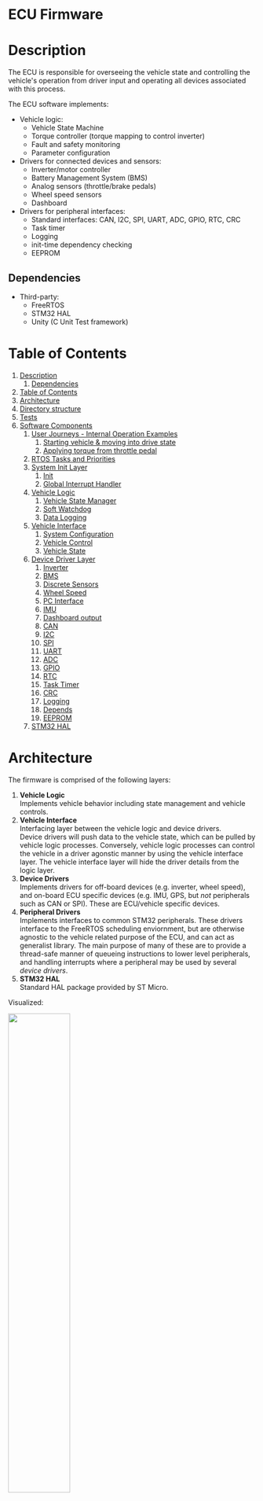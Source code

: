 ECU Firmware
============

# Description <a name="Description"/>
The ECU is responsible for overseeing the vehicle state and controlling the vehicle's operation from driver input and operating all devices associated with this process.

The ECU software implements:
* Vehicle logic:
    * Vehicle State Machine
    * Torque controller (torque mapping to control inverter)
    * Fault and safety monitoring
    * Parameter configuration
* Drivers for connected devices and sensors:
    * Inverter/motor controller
    * Battery Management System (BMS)
    * Analog sensors (throttle/brake pedals)
    * Wheel speed sensors
    * Dashboard
* Drivers for peripheral interfaces:
    * Standard interfaces: CAN, I2C, SPI, UART, ADC, GPIO, RTC, CRC
    * Task timer
    * Logging
    * init-time dependency checking
    * EEPROM

## Dependencies <a name="Dependencies"/>
* Third-party:
    * FreeRTOS
    * STM32 HAL
    * Unity (C Unit Test framework)

# Table of Contents <a name="Table-of-Contents"/>
<!-- TOC -->
1. [Description](#Description)
    1. [Dependencies](#Dependencies)
1. [Table of Contents](#Table-of-Contents)
1. [Architecture](#Architecture)
1. [Directory structure](#Directory-structure)
1. [Tests](#Tests)
1. [Software Components](#Software-Components)
    1. [User Journeys - Internal Operation Examples](#User-Journeys---Internal-Operation-Examples)
        1. [Starting vehicle & moving into drive state](#Starting-vehicle---moving-into-drive-state)
        1. [Applying torque from throttle pedal](#Applying-torque-from-throttle-pedal)
    1. [RTOS Tasks and Priorities](#RTOS-Tasks-and-Priorities)
    1. [System Init Layer](#System-Init-Layer)
        1. [Init](#Init)
        1. [Global Interrupt Handler](#Global-Interrupt-Handler)
    1. [Vehicle Logic](#Vehicle-Logic)
        1. [Vehicle State Manager](#Vehicle-State-Manager)
        1. [Soft Watchdog](#Soft-Watchdog)
        1. [Data Logging](#Data-Logging)
    1. [Vehicle Interface](#Vehicle-Interface)
        1. [System Configuration](#System-Configuration)
        1. [Vehicle Control](#Vehicle-Control)
        1. [Vehicle State](#Vehicle-State)
    1. [Device Driver Layer](#Device-Driver-Layer)
        1. [Inverter](#Inverter)
        1. [BMS](#BMS)
        1. [Discrete Sensors](#Discrete-Sensors)
        1. [Wheel Speed](#Wheel-Speed)
        1. [PC Interface](#PC-Interface)
        1. [IMU](#IMU)
        1. [Dashboard output](#Dashboard-output)
        1. [CAN](#CAN)
        1. [I2C](#I2C)
        1. [SPI](#SPI)
        1. [UART](#UART)
        1. [ADC](#ADC)
        1. [GPIO](#GPIO)
        1. [RTC](#RTC)
        1. [Task Timer](#Task-Timer)
        1. [CRC](#CRC)
        1. [Logging](#Logging)
        1. [Depends](#Depends)
        1. [EEPROM](#EEPROM)
    1. [STM32 HAL](#STM32-HAL)
<!-- END_TOC -->

# Architecture <a name="Architecture"/>
The firmware is comprised of the following layers:

1. __Vehicle Logic__  
Implements vehicle behavior including state management and vehicle controls.
2. __Vehicle Interface__  
Interfacing layer between the vehicle logic and device drivers.  
Device drivers will push data to the vehicle state, which can be pulled by vehicle logic processes. Conversely, vehicle logic processes can control the vehicle in a driver agonstic manner by using the vehicle interface layer. The vehicle interface layer will hide the driver details from the logic layer.
3. __Device Drivers__  
Implements drivers for off-board devices (e.g. inverter, wheel speed), and on-board ECU specific devices (e.g. IMU, GPS, but _not_ peripherals such as CAN or SPI). These are ECU/vehicle specific devices.
4. __Peripheral Drivers__  
Implements interfaces to common STM32 peripherals. These drivers interface to the FreeRTOS scheduling enviornment, but are otherwise agnostic to the vehicle related purpose of the ECU, and can act as generalist library. The main purpose of many of these are to provide a thread-safe manner of queueing instructions to lower level peripherals, and handling interrupts where a peripheral may be used by several _device drivers_.
5. __STM32 HAL__  
Standard HAL package provided by ST Micro.

Visualized:
<p float="left">
  <img src="images/Firmware_Architecture_Basic_View.png" width="50%" />
</p>

# Directory structure <a name="Directory-structure"/>
 * `doc` Supporting assets for docs
 * `src`
   * `cube-proj` Main entrypoint, STM32 HAL, firmware build, and STM32CubeIDE project
   * `vcu` Firmware specific to vehicle control unit.
   * `system-lib` Symlink to common MCU firmware.
 * `test` VCU tests (overlayed on top of system-lib tests)

# Tests <a name="Tests"/>
The library is tested via a suite of unit tests contained under `test`. These unit tests leverge the unit testing framework, `Unity`. 

The tests can be executed by invoking `run_tests.sh`

Executing the tests will generate a code coverage report using `lcov`.

This will also invoke the unit tests from `evfirmware-lib` (`System/`)

# Software Components <a name="Software-Components"/>
Expanding on the high level firmware stack from above, we can see all the software components:

![Firmware Components](images/Firmware_Architecture_Detailed_View.png)

## User Journeys - Internal Operation Examples <a name="User-Journeys---Internal-Operation-Examples"/>
To visualize the flow of data through this system, we can consider a few examples:

### Starting vehicle & moving into drive state <a name="Starting-vehicle---moving-into-drive-state"/>
The driver will:
1. Turn power on
2. Press brake, then simultaneously press dashboard button

The ECU firmware will, internally:

1. Power on
    1. Upon powering on, the init code will initialize all code modules.
    2. Devices will report their status to the _vehicle state_ module.
    3. The _vehicle state manager_ will query these fields until it is satisfied that the vehicle is in an idle, ready, and non fault state.
    4. When it transitions to this ready state, it instructs the _vehicle control_ module to flash in a manner that indicates this state.
    5. The _vehicle control_ module relays this requrest to the _dashboard output_.
    6. The state machine should be in the correct state now, and the driver is shown this state.
2. Driver moves vehicle into drive
    1. The driver physically presses the brake and dashboard button.
    2. At a specific polling period, the _discrete sensors_ module is recording the ADC measurements from the brake sensor ADC input, and the dashboard button input. These measurements are regularly being updated in the _vehicle state_.
    3. Simultaneously, the _vehicle state manager_ is monitoring _vehicle state_ for these fields. If the brake pressure is appropriately high, and the dashboard button has been simultaneously pressed, the _vehicle state manager_ will move through it's drive train power on process (more details in the _vehicle state manager_ doc), and if successful, will transition to the drive state. While transitioning, it instructs the _vehicle control_ module on what it needs the drive train to be doing.
    4. Once in the drive state, the _vehicle state manager_ will instruct the _vehicle control_ module to indicate on the dashboard that the car is in drive. This invokes a method in _dashboard output_ to update the indicator LED.

### Applying torque from throttle pedal <a name="Applying-torque-from-throttle-pedal"/>
Once the driver puts the vehicle into it's drive state (as above), then pressing the accelerator should apply power to the wheels.

The process internal to the ECU:

* At a regular periodic interval, the _discrete sense_ module will sample all of the ADC input sensors, including the throttle pedal sensors.
    * The sensor values are averaged. If no fault condition is found (i.e. the sensors disagree), the _discrete sense_ module will push the latest sensor value to the _vehicle state_ module.
* Simultaneously, the _vehicle control_ state will:
    1. Periodically (the task nominally runs at 100Hz/10ms) request the latest throttle sensor value. The _vehicle control_ task and sensor tasks run at the same rate. The sensors have a higher priority, so the RTOS should execute sensors first. The sensor field in _vehicle state_ is protected via a mutex.
    2. With the latest throttle sensor value, the _throttle control_ module applies a torque mapping, converting the pedal depression percentage to a requested inverter torque in Nm.
    3. The _throttle control_ module invokes the _vehicle contorl_ module to apply this value of Nm to the drive train.
    4. The _vehicle control_ will then invoke the inverter driver to send a request for this value of torque.
    5. The inverter driver constructs a CAN bus message for the requested torque output, and sends it.
* Simultaneously, the _vehicle state manager_ is monitoring the vehicle state for any fault conditions or requested state changes.

To visualize this flow of data needed by the _vehicle control_ module:
![Detailed View - Control Example](images/Firmware_Architecture_Detailed_View_Example.png)

## RTOS Tasks and Priorities <a name="RTOS-Tasks-and-Priorities"/>
The modules with RTOS tasks are arranged into the following priorities.

The RTOS (FreeRTOS) uses preemption and task priorities, and round robin scheduling for equal priorities.
Only modules that have RTOS tasks are shown here. The remaining drivers are invoked within an existing task context.

![RTOS Task Priorities](images/Firmware_Architecture_RTOS_task_layout.png)

The priorities are selected to achieve:
* Initialization is performed first, and at a higher priority than any other tasks that are started during init.  
This requires the init task to have the highest priority.
* We want the latest sensor data available for the logical tasks. This gives us the desire to have `Prio(RT critical sensors) > Prio(RT critical logic)`.
* We want real-time critical processes to have a high priority. The system performs RT critical work (i.e. driving the vehicle) alongside non-RT critical work (i.e. logging, or checking the PC interface). The RT critical work should always be performed ahead of other work, and non-RT critical work can fill the idle time in-between (most RT critical work is done at 10ms intervals, so the time after RT work has completed until the next 10ms step is available).
* The purpose of the soft watchdog is to capture a fault or hang in a critical task. All critical tasks regularly report to the soft watchdog. It is desirable to place the watchdog task as `Prio(soft watchdog) > Prio(all RT critical code)` such that:
    * Upon correct operation, the watchdog runs nominally in line with RT critical code.
    * Upon a single task having a fault where it hangs, the scheduler will context switch to the soft watchdog, whose internal counter will identify a fault.
    * If the fault causes the entire system (including scheduler) to lock up, the hardware watchdog will take over.
* Non RT critical tasks can be arranged on lower priorities.
    * Non RT critical sensors (useful for log data) are put on a higher priority than the log task for the same reason as above with the RT critical sensors/logic.

These priorities, in conjunction with the scheduler, enact the following de facto state machine:

![RTOS Scheduling State Machine](images/Firmware_Architecture_RTOS_task_state_machine.png)

This state machine is not explicitly coded as a state machine in the source, it is deliberate emergent behavior of the scheduler.

All critical logic registers with the watchdog handler.
The watchdog handler will trigger a system fault if any critical logic is not handled in a timely manner.


## System Init Layer <a name="System-Init-Layer"/>
### Init <a name="Init"/>

As the name suggests, this module is responsible for calling the init method of all other required modules in the system, and doing so in the correct order.

The init module maintains local ownership of the data structures required for all devices. It does not expose them in the global context.

The init module will create an init task, where all initialization methods are invoked from. Many init methods (for other modules) will create further RTOS tasks. Upon init completion, the init task will be deleted, however the data storage will remain.

### Global Interrupt Handler <a name="Global-Interrupt-Handler"/>

This is really a sub-component of the init module, but broken out explicitly for clairty. Certain higher level drivers require some code to run from an interrupt handler. In some instances, the timing and frequency of these events would prohibit this from being done via RTOS task notifications (for example, the wheel speed sensors may run at several kHz, but perform very simple code for each ISR routine). The global interrupt handler simply implements the ISR routine, and calls each module's ISR as needed.

## Vehicle Logic <a name="Vehicle-Logic"/>
TODO

### Vehicle State Manager <a name="Vehicle-State-Manager"/>
TODO

### Soft Watchdog <a name="Soft-Watchdog"/>
TODO

### Data Logging <a name="Data-Logging"/>
TODO

## Vehicle Interface <a name="Vehicle-Interface"/>
### System Configuration <a name="System-Configuration"/>
TODO

### Vehicle Control <a name="Vehicle-Control"/>
TODO

### Vehicle State <a name="Vehicle-State"/>
TODO

## Device Driver Layer <a name="Device-Driver-Layer"/>
### Inverter <a name="Inverter"/>
TODO

### BMS <a name="BMS"/>
TODO

### Discrete Sensors <a name="Discrete-Sensors"/>
TODO

### Wheel Speed <a name="Wheel-Speed"/>
TODO

### Power Distribution Module (PDM) <a name="Power-Distribution-Module-(PDM)"/>
TODO

### Shutdown Circuit (SDC) <a name="Shutdown-Circuit-(SDC)"/>
TODO

### PC Interface <a name="PC-Interface"/>
TODO

### Multi-purpose IO (MPIO) <a name="Multi-purpose-IO-(MPIO)"/>
TODO

### IMU <a name="IMU"/>
TODO

### Dashboard output <a name="Dashboard-output"/>
TODO

## Peripheral Driver/Lib Layer <a name="Peripheral-Driver-Lib-Layer"/>
### CAN <a name="CAN"/>
TODO

### I2C <a name="I2C"/>
TODO

### SPI <a name="SPI"/>
TODO

### UART <a name="UART"/>
TODO

### ADC <a name="ADC"/>
TODO

### GPIO <a name="GPIO"/>
TODO

### RTC <a name="RTC"/>
TODO

### Task Timer <a name="Task-Timer"/>
TODO

### CRC <a name="CRC"/>
TODO

### Logging <a name="Logging"/>
TODO

### Depends <a name="Depends"/>
TODO

### EEPROM <a name="EEPROM"/>
TODO

## STM32 HAL <a name="STM32-HAL"/>
The STM32 HAL is simply the ST Micro provided HAL for the STM32 F7 microcontroller.
